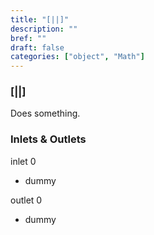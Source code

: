 ```yaml
---
title: "[||]"
description: ""
bref: ""
draft: false
categories: ["object", "Math"]
---
```


### [||]

Does something.

### Inlets & Outlets

inlet 0

 - dummy

outlet 0

 - dummy
 
